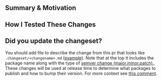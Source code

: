 ## Summary & Motivation

## How I Tested These Changes

## Did you update the changeset?

You should add file to describe the change from this pr that looks like `.changeset/<changename>.md` ([example](https://github.com/tkhq/sdk/blob/b409cd06790f011bf939adcf0755499b8e7497ae/.changeset/extra-http-exports.md?plain=1#L1)). Note that at the top it includes the package name along with the type of [semver change (major.minor.patch).](https://semver.org/). These changes will be used at release time to determine what packages to publish and how to bump their version. For more context see [this comment](https://github.com/tkhq/sdk/pull/67#issuecomment-1568838440).
